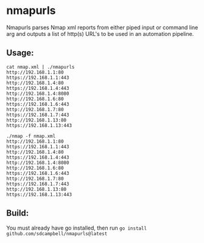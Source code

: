 # nmapurls
Nmapurls parses Nmap xml reports from either piped input or command line arg and outputs a list of http(s) URL's to be used in an automation pipeline.

## Usage:

```
cat nmap.xml | ./nmapurls
http://192.168.1.1:80
https://192.168.1.1:443
http://192.168.1.4:80
https://192.168.1.4:443
http://192.168.1.4:8080
http://192.168.1.6:80
https://192.168.1.6:443
http://192.168.1.7:80
https://192.168.1.7:443
http://192.168.1.13:80
https://192.168.1.13:443
```

```
./nmap -f nmap.xml
http://192.168.1.1:80
https://192.168.1.1:443
http://192.168.1.4:80
https://192.168.1.4:443
http://192.168.1.4:8080
http://192.168.1.6:80
https://192.168.1.6:443
http://192.168.1.7:80
https://192.168.1.7:443
http://192.168.1.13:80
https://192.168.1.13:443
```

## Build:

You must already have go installed, then run `go install github.com/sdcampbell/nmapurls@latest`
